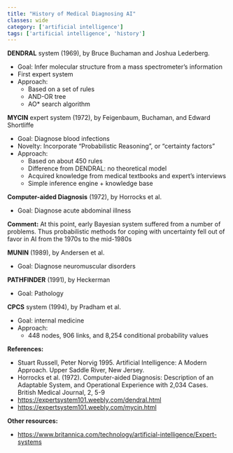 ```yaml
---
title: "History of Medical Diagnosing AI"
classes: wide
category: ['artificial intelligence']
tags: ['artificial intelligence', 'history']
---
```


**DENDRAL** system (1969), by Bruce Buchaman and Joshua Lederberg.
- Goal: Infer molecular structure from a mass spectrometer’s information
- First expert system
- Approach:
  * Based on a set of rules
  * AND-OR tree
  * AO* search algorithm

**MYCIN** expert system (1972), by Feigenbaum, Buchaman, and Edward Shortliffe 
- Goal: Diagnose blood infections
- Novelty: Incorporate “Probabilistic Reasoning”, or “certainty factors”
- Approach:
  * Based on about 450 rules
  * Difference from DENDRAL: no theoretical model 
  * Acquired knowledge from medical textbooks and expert’s interviews
  * Simple inference engine + knowledge base

**Computer-aided Diagnosis** (1972), by Horrocks et al.
- Goal: Diagnose acute abdominal illness

**Comment:** At this point, early Bayesian system suffered from a number of problems. Thus probabilistic methods for coping with uncertainty fell out of favor in AI from the 1970s to the mid-1980s

**MUNIN** (1989), by Andersen et al.
- Goal: Diagnose neuromuscular disorders

**PATHFINDER** (1991), by Heckerman
- Goal: Pathology

**CPCS** system (1994), by Pradham et al.
- Goal: internal medicine
- Approach:
  * 448 nodes, 906 links, and 8,254 conditional probability values

**References:**
- Stuart Russell, Peter Norvig 1995. Artificial Intelligence: A Modern Approach. Upper Saddle River, New Jersey.
- Horrocks et al. (1972). Computer-aided Diagnosis: Description of an Adaptable System, and Operational Experience with 2,034 Cases. British Medical Journal, 2, 5-9
- https://expertsystem101.weebly.com/dendral.html
- https://expertsystem101.weebly.com/mycin.html

**Other resources:**
- https://www.britannica.com/technology/artificial-intelligence/Expert-systems